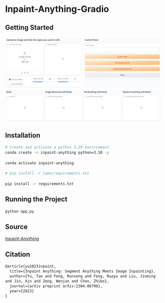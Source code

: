 # Inpaint-Anything-Gradio

## Getting Started

![example1](/example/main.jpg)

## Installation

```bash
# Create and activate a python 3.10 environment.
conda create -n inpaint-anything python=3.10 -y

conda activate inpaint-anything

# pip install -r lama/requirements.txt

pip install -r requirements.txt
```

## Running the Project

```bash
python app.py
```

## Source

[Inpaint-Anything](https://github.com/geekyutao/Inpaint-Anything)

## Citation

```
@article{yu2023inpaint,
  title={Inpaint Anything: Segment Anything Meets Image Inpainting},
  author={Yu, Tao and Feng, Runseng and Feng, Ruoyu and Liu, Jinming and Jin, Xin and Zeng, Wenjun and Chen, Zhibo},
  journal={arXiv preprint arXiv:2304.06790},
  year={2023}
}
```
